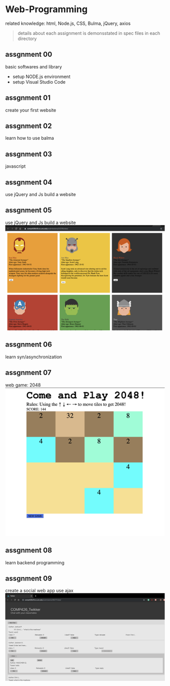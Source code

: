 # Web-Programming
related knowledge:
html,  Node.js, CSS, Bulma, jQuery, axios
>details about each assignment is demonsstated in spec files in each directory
## assgnment 00
basic softwares and library
* setup NODE.js environment
* setup Visual Studio Code
## assgnment 01
create your first website
## assgnment 02
learn how to use balma
## assgnment 03
javascript
## assgnment 04
use jQuery and Js build a website
## assgnment 05
use jQuery and Js build a website
![image for a05](https://github.com/HaochenQ/Web-Programming/blob/master/a05/Screen%20Shot%202019-11-25%20at%205.36.14%20pm.png)
## assgnment 06
learn syn/asynchronization
## assgnment 07
web game: 2048
![image for a07](https://github.com/HaochenQ/Web-Programming/blob/master/a07/Screen%20Shot%202019-11-25%20at%205.33.20%20pm.png)
## assgnment 08
learn backend programming
## assgnment 09
create a social web app use ajax
![image for a09](https://github.com/HaochenQ/Web-Programming/blob/master/a09/Screen%20Shot%202019-11-25%20at%205.26.37%20pm.png)

